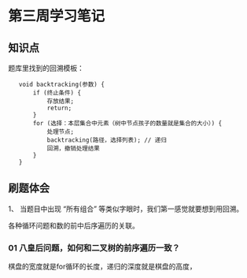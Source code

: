 # 第三周学习笔记

## 知识点

题库里找到的回溯模板：
 ```
    void backtracking(参数) {
        if (终止条件) {
            存放结果;
            return;
        }
        for (选择：本层集合中元素（树中节点孩子的数量就是集合的大小）) {
            处理节点;
            backtracking(路径，选择列表); // 递归
            回溯，撤销处理结果
        }
    }
```

## 刷题体会
1、 当题目中出现 “所有组合” 等类似字眼时，我们第一感觉就要想到用回溯。

各种循环问题和数的前中后序遍历的关联。
### 01 八皇后问题，如何和二叉树的前序遍历一致？
棋盘的宽度就是for循环的长度，递归的深度就是棋盘的高度，




